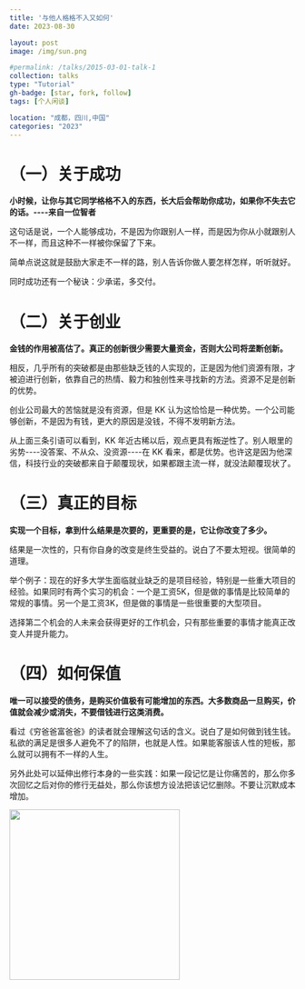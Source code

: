```yaml
---
title: '与他人格格不入又如何'
date: 2023-08-30

layout: post
image: /img/sun.png

#permalink: /talks/2015-03-01-talk-1
collection: talks
type: "Tutorial"
gh-badge: [star, fork, follow]
tags: [个人闲谈]

location: "成都，四川,中国"
categories: "2023"
---
```


# （一）关于成功

**小时候，让你与其它同学格格不入的东西，长大后会帮助你成功，如果你不失去它的话。----来自一位智者**


这句话是说，一个人能够成功，不是因为你跟别人一样，而是因为你从小就跟别人不一样，而且这种不一样被你保留了下来。


简单点说这就是鼓励大家走不一样的路，别人告诉你做人要怎样怎样，听听就好。


同时成功还有一个秘诀：少承诺，多交付。


# （二）关于创业

**金钱的作用被高估了。真正的创新很少需要大量资金，否则大公司将垄断创新。**


相反，几乎所有的突破都是由那些缺乏钱的人实现的，正是因为他们资源有限，才被迫进行创新，依靠自己的热情、毅力和独创性来寻找新的方法。资源不足是创新的优势。


创业公司最大的苦恼就是没有资源，但是 KK 认为这恰恰是一种优势。一个公司能够创新，不是因为有钱，更大的原因是没钱，不得不发明新方法。


从上面三条引语可以看到，KK 年近古稀以后，观点更具有叛逆性了。别人眼里的劣势----没答案、不从众、没资源----在 KK 看来，都是优势。也许这是因为他深信，科技行业的突破都来自于颠覆现状，如果都跟主流一样，就没法颠覆现状了。


# （三）真正的目标

**实现一个目标，拿到什么结果是次要的，更重要的是，它让你改变了多少。**


结果是一次性的，只有你自身的改变是终生受益的。说白了不要太短视。很简单的道理。


举个例子：现在的好多大学生面临就业缺乏的是项目经验，特别是一些重大项目的经验。如果同时有两个实习的机会：一个是工资5K，但是做的事情是比较简单的常规的事情。另一个是工资3K，但是做的事情是一些很重要的大型项目。


选择第二个机会的人未来会获得更好的工作机会，只有那些重要的事情才能真正改变人并提升能力。


# （四）如何保值

**唯一可以接受的债务，是购买价值极有可能增加的东西。大多数商品一旦购买，价值就会减少或消失，不要借钱进行这类消费。**


看过《穷爸爸富爸爸》的读者就会理解这句话的含义。说白了是如何做到钱生钱。私欲的满足是很多人避免不了的陷阱，也就是人性。如果能客服该人性的短板，那么就可以拥有不一样的人生。

另外此处可以延伸出修行本身的一些实践：如果一段记忆是让你痛苦的，那么你多次回忆之后对你的修行无益处，那么你该想方设法把该记忆删除。不要让沉默成本增加。

<img src="https://chaoxiyan1225.github.io/img/gexing/nianjing.jpg" align="center" height="300" width="300">
